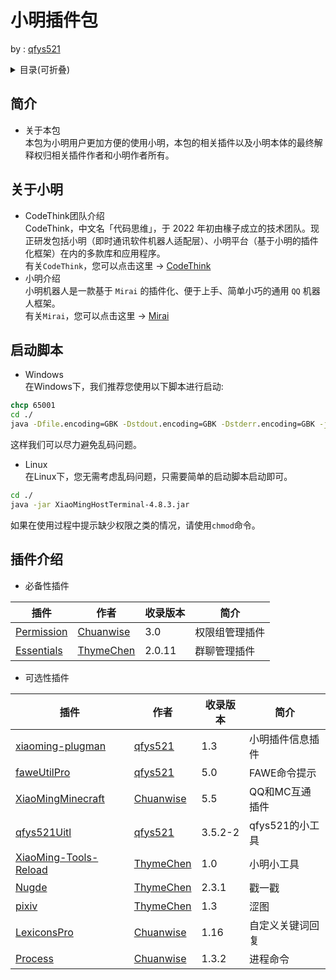 # 小明插件包   

by : [qfys521](https://github.com/qfys521)

<details>  

<summary> 目录(可折叠)</summary>      
      
> 1.[简介](#%E7%AE%80%E4%BB%8B)    
>>  - 关于本包   

> 2. [关于小明](#%E5%85%B3%E4%BA%8E%E5%B0%8F%E6%98%8E)   
>>  - CodeThink团队介绍
>>  - 小明介绍   

> 3. [启动脚本](#%E5%90%AF%E5%8A%A8%E8%84%9A%E6%9C%AC)   
>>  - Linux下   
>>  - Windows下   

> 4. [插件介绍](#%E6%8F%92%E4%BB%B6%E4%BB%8B%E7%BB%8D)   
>>  - 必备性安装插件   [->](./plugins/README.md)
>>>   1.Permission   
>>>   2.Essentials   
>>  - 选择性安装插件   [->](./[可选插件]/READNE.md)
>>>   1.xiaoming-plugman   
>>>   2.faweUtilPro   
>>>   3.XiaoMingMinecraft   
>>>   4.qfys521Uitl   
>>>   5.XiaoMing-Tools-Reload   
>>>   6.Nudge   
>>>   7.pixiv   
>>>   8.LexiconsPro   
>>>   9.Process   

</details>

## 简介   
- 关于本包    
本包为小明用户更加方便的使用小明，本包的相关插件以及小明本体的最终解释权归相关插件作者和小明作者所有。   

## 关于小明    

- CodeThink团队介绍   
   CodeThink，中文名「代码思维」，于 2022 年初由椽子成立的技术团队。现正研发包括小明（即时通讯软件机器人适配层）、小明平台（基于小明的插件化框架）在内的多款库和应用程序。    
   有关`CodeThink`，您可以点击这里 ->   [CodeThink](https://github.com/codethink-cn)
- 小明介绍   
小明机器人是一款基于 `Mirai` 的插件化、便于上手、简单小巧的通用 `QQ` 机器人框架。      
有关`Mirai`，您可以点击这里 -> [Mirai](https://github.com/mamoe/mirai)

## 启动脚本   
 - Windows   
在Windows下，我们推荐您使用以下脚本进行启动:   
``` bat or cmd
chcp 65001
cd ./
java -Dfile.encoding=GBK -Dstdout.encoding=GBK -Dstderr.encoding=GBK -jar XiaoMingHostTerminal-4.8.3.jar
```
这样我们可以尽力避免乱码问题。   
 - Linux   
在Linux下，您无需考虑乱码问题，只需要简单的启动脚本启动即可。
``` sh
cd ./
java -jar XiaoMingHostTerminal-4.8.3.jar
```   

如果在使用过程中提示缺少权限之类的情况，请使用`chmod`命令。
## 插件介绍   
 - 必备性插件   


 | 插件 | 作者 | 收录版本 | 简介 |
 | ---- | ----| ---- | ---- |
 | [Permission](./plugins/) | [Chuanwise](https://github.com/Chuanwise) | 3.0 | 权限组管理插件 |
 | [Essentials](./plugins/) | [ThymeChen](https://github.com/ThymeChen) | 2.0.11 | 群聊管理插件 |
 - 可选性插件   


 | 插件 | 作者 | 收录版本 | 简介 |
 | ---- | ----| ---- | ---- |
 | [xiaoming-plugman](./[可选插件]) | [qfys521](https://github.com/qfys521) | 1.3 | 小明插件信息插件 |
 | [faweUtilPro](./[可选插件]) | [qfys521](https://github.com/qfys521) | 5.0 | FAWE命令提示 |
 | [XiaoMingMinecraft](./[可选插件]) | [Chuanwise](https://github.com/Chuanwise) | 5.5| QQ和MC互通插件 |
 | [qfys521Uitl](./[可选插件]) | [qfys521](https://github.com/qfys521) | 3.5.2-2 | qfys521的小工具 |
 | [XiaoMing-Tools-Reload](./[可选插件]) | [ThymeChen](https://github.com/ThymeChen) | 1.0 | 小明小工具 |
 | [Nugde](./[可选插件]) | [ThymeChen](https://github.com/ThymeChen) | 2.3.1 | 戳一戳 |
 | [pixiv](./[可选插件]) | [ThymeChen](https://github.com/ThymeChen) | 1.3 | 涩图 |
 | [LexiconsPro](./[可选插件]) | [Chuanwise](https://github.com/Chuanwise) | 1.16 | 自定义关键词回复 |
 | [Process](./[可选插件]) | [Chuanwise](https://github.com/Chuanwise) | 1.3.2 | 进程命令 |
